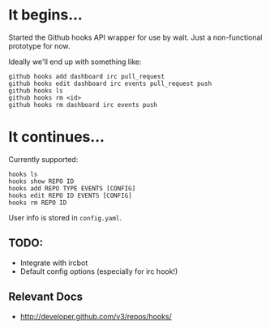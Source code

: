 # It begins...

Started the Github hooks API wrapper for use by walt. Just a non-functional prototype for now.

Ideally we'll end up with something like:

    github hooks add dashboard irc pull_request
    github hooks edit dashboard irc events pull_request push
    github hooks ls
    github hooks rm <id>
    github hooks rm dashboard irc events push

# It continues...

Currently supported:

    hooks ls
    hooks show REPO ID
    hooks add REPO TYPE EVENTS [CONFIG]
    hooks edit REPO ID EVENTS [CONFIG]
    hooks rm REPO ID

User info is stored in `config.yaml`.

## TODO:
* Integrate with ircbot
* Default config options (especially for irc hook!)

## Relevant Docs
* http://developer.github.com/v3/repos/hooks/
